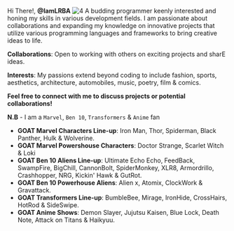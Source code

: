 Hi There!, **@IamLRBA**
![4](https://github.com/user-attachments/assets/e3bc621b-1e70-46ee-ad74-48840fb90541)
A budding programmer keenly interested and honing my skills in various development fields. I am passionate about collaborations and expanding my knowledge on innovative projects that utilize various programming languages and frameworks to bring creative ideas to life.

**Collaborations**: Open to working with others on exciting projects and sharE ideas.

**Interests**: My passions extend beyond coding to include fashion, sports, aesthetics, architecture, automobiles, music, poetry, film & comics.

**Feel free to connect with me to discuss projects or potential collaborations!**

**N.B** - I am a `Marvel`, `Ben 10`, `Transformers` & `Anime` fan
- **GOAT Marvel Characters Line-up**: Iron Man, Thor, Spiderman, Black Panther, Hulk & Wolverine.
- **GOAT Marvel Powershouse Characters**: Doctor Strange, Scarlet Witch & Loki
- **GOAT Ben 10 Aliens Line-up**: Ultimate Echo Echo, FeedBack, SwampFire, BigChill, CannonBolt, SpiderMonkey, XLR8, Armordrillo, Crashhopper, NRG, Kickin' Hawk & GutRot.
- **GOAT Ben 10 Powerhouse Aliens**: Alien x, Atomix, ClockWork & Gravattack.
- **GOAT Transformers Line-up**: BumbleBee, Mirage, IronHide, CrossHairs, HotRod & SideSwipe.
- **GOAT Anime Shows**: Demon Slayer, Jujutsu Kaisen, Blue Lock, Death Note, Attack on Titans & Haikyuu.
  

<!---
IamLRBA/IamLRBA is a ✨ special ✨ repository because its `README.md` (this file) appears on your GitHub profile.
You can click the Preview link to take a look at your changes.
--->
